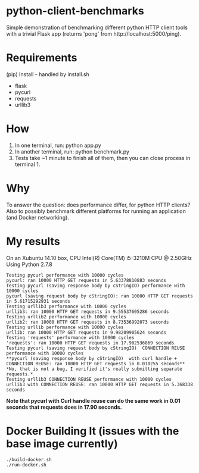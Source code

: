 # python-client-benchmarks
Simple demonstration of benchmarking different python HTTP client tools with a trivial Flask app (returns 'pong' from http://localhost:5000/ping).

# Requirements
(pip) Install - handled by install.sh
* flask
* pycurl
* requests
* urllib3 

# How
1. In one terminal, run: python app.py
2. In another terminal, run: python benchmark.py
3. Tests take ~1 minute to finish all of them, then you can close process in terminal 1. 

# Why
To answer the question: does performance differ, for python HTTP clients?
Also to possibly benchmark different platforms for running an application (and Docker networking).

# My results

On an Xubuntu 14.10 box, CPU Intel(R) Core(TM) i5-3210M CPU @ 2.50GHz
Using Python 2.7.8

```
Testing pycurl performance with 10000 cycles
pycurl: ran 10000 HTTP GET requests in 5.63378810883 seconds
Testing pycurl (saving response body by cStringIO) performance with 10000 cycles
pycurl (saving request body by cStringIO): ran 10000 HTTP GET requests in 5.61715292931 seconds
Testing urllib3 performance with 10000 cycles
urllib3: ran 10000 HTTP GET requests in 9.55537605286 seconds
Testing urllib2 performance with 10000 cycles
urllib2: ran 10000 HTTP GET requests in 8.73536992073 seconds
Testing urllib performance with 10000 cycles
urllib: ran 10000 HTTP GET requests in 9.98209905624 seconds
Testing 'requests' performance with 10000 cycles
'requests': ran 10000 HTTP GET requests in 17.902536869 seconds
Testing pycurl (saving request body by cStringIO)  CONNECTION REUSE performance with 10000 cycles
**pycurl (saving response body by cStringIO)  with curl handle + CONNECTION REUSE: ran 10000 HTTP GET requests in 0.010255 seconds** *No, that is not a bug, I verified it's really submitting separate requests.*
Testing urllib3 CONNECTION REUSE performance with 10000 cycles
urllib3 with CONNECTION REUSE: ran 10000 HTTP GET requests in 5.368338 seconds
```

**Note that pycurl with Curl handle reuse can do the same work in 0.01 seconds that requests does in 17.90 seconds.**

# Docker Building It (issues with the base image currently)
```shell
./build-docker.sh
./run-docker.sh
```